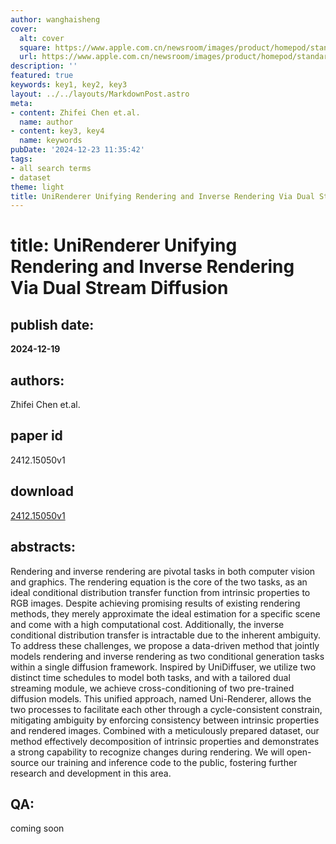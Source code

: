 ```yaml
---
author: wanghaisheng
cover:
  alt: cover
  square: https://www.apple.com.cn/newsroom/images/product/homepod/standard/Apple-HomePod-hero-230118_big.jpg.large_2x.jpg
  url: https://www.apple.com.cn/newsroom/images/product/homepod/standard/Apple-HomePod-hero-230118_big.jpg.large_2x.jpg
description: ''
featured: true
keywords: key1, key2, key3
layout: ../../layouts/MarkdownPost.astro
meta:
- content: Zhifei Chen et.al.
  name: author
- content: key3, key4
  name: keywords
pubDate: '2024-12-23 11:35:42'
tags:
- all search terms
- dataset
theme: light
title: UniRenderer Unifying Rendering and Inverse Rendering Via Dual Stream Diffusion
---
```


# title: UniRenderer Unifying Rendering and Inverse Rendering Via Dual Stream Diffusion 
## publish date: 
**2024-12-19** 
## authors: 
  Zhifei Chen et.al. 
## paper id
2412.15050v1
## download
[2412.15050v1](http://arxiv.org/abs/2412.15050v1)
## abstracts:
Rendering and inverse rendering are pivotal tasks in both computer vision and graphics. The rendering equation is the core of the two tasks, as an ideal conditional distribution transfer function from intrinsic properties to RGB images. Despite achieving promising results of existing rendering methods, they merely approximate the ideal estimation for a specific scene and come with a high computational cost. Additionally, the inverse conditional distribution transfer is intractable due to the inherent ambiguity. To address these challenges, we propose a data-driven method that jointly models rendering and inverse rendering as two conditional generation tasks within a single diffusion framework. Inspired by UniDiffuser, we utilize two distinct time schedules to model both tasks, and with a tailored dual streaming module, we achieve cross-conditioning of two pre-trained diffusion models. This unified approach, named Uni-Renderer, allows the two processes to facilitate each other through a cycle-consistent constrain, mitigating ambiguity by enforcing consistency between intrinsic properties and rendered images. Combined with a meticulously prepared dataset, our method effectively decomposition of intrinsic properties and demonstrates a strong capability to recognize changes during rendering. We will open-source our training and inference code to the public, fostering further research and development in this area.
## QA:
coming soon
